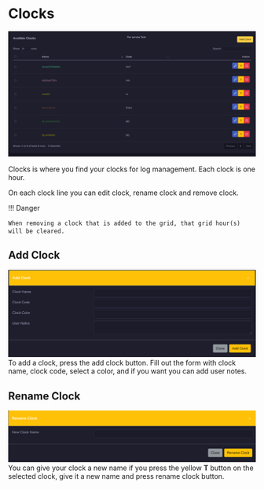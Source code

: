 # Clocks
![Screenshot](img/clocks.png)

Clocks is where you find your clocks for log management. Each clock is one hour.

On each clock line you can edit clock, rename clock and remove clock.

!!! Danger

    When removing a clock that is added to the grid, that grid hour(s) will be cleared.

## Add Clock
![Screenshot](img/addclock.png)
To add a clock, press the add clock button. Fill out the form with clock name, clock code, select a color, and if you want you can add user notes.

## Rename Clock
![Screenshot](img/renameclock.png)
You can give your clock a new name if you press the yellow **T** button on the selected clock, give it a new name and press rename clock button.